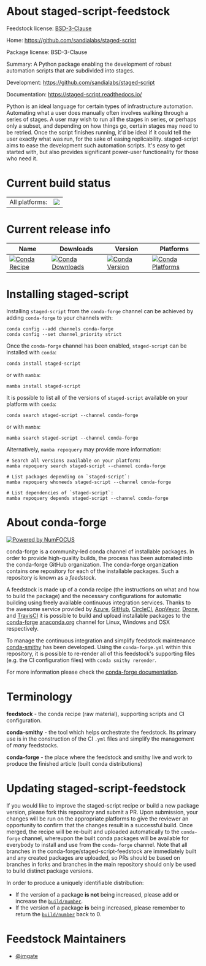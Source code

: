 About staged-script-feedstock
=============================

Feedstock license: [BSD-3-Clause](https://github.com/conda-forge/staged-script-feedstock/blob/main/LICENSE.txt)

Home: https://github.com/sandialabs/staged-script

Package license: BSD-3-Clause

Summary: A Python package enabling the development of robust automation scripts that
are subdivided into stages.


Development: https://github.com/sandialabs/staged-script

Documentation: https://staged-script.readthedocs.io/

Python is an ideal language for certain types of infrastructure automation.
Automating what a user does manually often involves walking through a
series of stages.  A user may wish to run all the stages in series, or
perhaps only a subset, and depending on how things go, certain stages may
need to be retried.  Once the script finishes running, it'd be ideal if it
could tell the user exactly what was run, for the sake of easing
replicability.  staged-script aims to ease the development such automation
scripts.  It's easy to get started with, but also provides significant
power-user functionality for those who need it.


Current build status
====================


<table><tr><td>All platforms:</td>
    <td>
      <a href="https://dev.azure.com/conda-forge/feedstock-builds/_build/latest?definitionId=22764&branchName=main">
        <img src="https://dev.azure.com/conda-forge/feedstock-builds/_apis/build/status/staged-script-feedstock?branchName=main">
      </a>
    </td>
  </tr>
</table>

Current release info
====================

| Name | Downloads | Version | Platforms |
| --- | --- | --- | --- |
| [![Conda Recipe](https://img.shields.io/badge/recipe-staged--script-green.svg)](https://anaconda.org/conda-forge/staged-script) | [![Conda Downloads](https://img.shields.io/conda/dn/conda-forge/staged-script.svg)](https://anaconda.org/conda-forge/staged-script) | [![Conda Version](https://img.shields.io/conda/vn/conda-forge/staged-script.svg)](https://anaconda.org/conda-forge/staged-script) | [![Conda Platforms](https://img.shields.io/conda/pn/conda-forge/staged-script.svg)](https://anaconda.org/conda-forge/staged-script) |

Installing staged-script
========================

Installing `staged-script` from the `conda-forge` channel can be achieved by adding `conda-forge` to your channels with:

```
conda config --add channels conda-forge
conda config --set channel_priority strict
```

Once the `conda-forge` channel has been enabled, `staged-script` can be installed with `conda`:

```
conda install staged-script
```

or with `mamba`:

```
mamba install staged-script
```

It is possible to list all of the versions of `staged-script` available on your platform with `conda`:

```
conda search staged-script --channel conda-forge
```

or with `mamba`:

```
mamba search staged-script --channel conda-forge
```

Alternatively, `mamba repoquery` may provide more information:

```
# Search all versions available on your platform:
mamba repoquery search staged-script --channel conda-forge

# List packages depending on `staged-script`:
mamba repoquery whoneeds staged-script --channel conda-forge

# List dependencies of `staged-script`:
mamba repoquery depends staged-script --channel conda-forge
```


About conda-forge
=================

[![Powered by
NumFOCUS](https://img.shields.io/badge/powered%20by-NumFOCUS-orange.svg?style=flat&colorA=E1523D&colorB=007D8A)](https://numfocus.org)

conda-forge is a community-led conda channel of installable packages.
In order to provide high-quality builds, the process has been automated into the
conda-forge GitHub organization. The conda-forge organization contains one repository
for each of the installable packages. Such a repository is known as a *feedstock*.

A feedstock is made up of a conda recipe (the instructions on what and how to build
the package) and the necessary configurations for automatic building using freely
available continuous integration services. Thanks to the awesome service provided by
[Azure](https://azure.microsoft.com/en-us/services/devops/), [GitHub](https://github.com/),
[CircleCI](https://circleci.com/), [AppVeyor](https://www.appveyor.com/),
[Drone](https://cloud.drone.io/welcome), and [TravisCI](https://travis-ci.com/)
it is possible to build and upload installable packages to the
[conda-forge](https://anaconda.org/conda-forge) [anaconda.org](https://anaconda.org/)
channel for Linux, Windows and OSX respectively.

To manage the continuous integration and simplify feedstock maintenance
[conda-smithy](https://github.com/conda-forge/conda-smithy) has been developed.
Using the ``conda-forge.yml`` within this repository, it is possible to re-render all of
this feedstock's supporting files (e.g. the CI configuration files) with ``conda smithy rerender``.

For more information please check the [conda-forge documentation](https://conda-forge.org/docs/).

Terminology
===========

**feedstock** - the conda recipe (raw material), supporting scripts and CI configuration.

**conda-smithy** - the tool which helps orchestrate the feedstock.
                   Its primary use is in the construction of the CI ``.yml`` files
                   and simplify the management of *many* feedstocks.

**conda-forge** - the place where the feedstock and smithy live and work to
                  produce the finished article (built conda distributions)


Updating staged-script-feedstock
================================

If you would like to improve the staged-script recipe or build a new
package version, please fork this repository and submit a PR. Upon submission,
your changes will be run on the appropriate platforms to give the reviewer an
opportunity to confirm that the changes result in a successful build. Once
merged, the recipe will be re-built and uploaded automatically to the
`conda-forge` channel, whereupon the built conda packages will be available for
everybody to install and use from the `conda-forge` channel.
Note that all branches in the conda-forge/staged-script-feedstock are
immediately built and any created packages are uploaded, so PRs should be based
on branches in forks and branches in the main repository should only be used to
build distinct package versions.

In order to produce a uniquely identifiable distribution:
 * If the version of a package **is not** being increased, please add or increase
   the [``build/number``](https://docs.conda.io/projects/conda-build/en/latest/resources/define-metadata.html#build-number-and-string).
 * If the version of a package **is** being increased, please remember to return
   the [``build/number``](https://docs.conda.io/projects/conda-build/en/latest/resources/define-metadata.html#build-number-and-string)
   back to 0.

Feedstock Maintainers
=====================

* [@jmgate](https://github.com/jmgate/)

